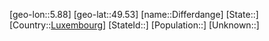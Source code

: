 ﻿---
location: [49.53,5.88]
type: City
tags:
- geo/City


SpocWebEntityId: 29792
isDeleted: false
confidential: public

---
[geo-lon::5.88]
[geo-lat::49.53]
[name::Differdange]
[State::]
[Country::[Luxembourg](geo/Continent/Europe/Luxembourg.md)]
[StateId::]
[Population::]
[Unknown::]

